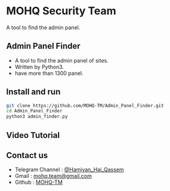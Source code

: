 # MOHQ Security Team
A tool to find the admin panel.

## Admin Panel Finder
+ A tool to find the admin panel of sites.
+ Written by Python3.
+ have more than 1300 panel.

## Install and run
```bash
git clone https://github.com/MOHQ-TM/Admin_Panel_Finder.git
cd Admin_Panel_Finder
python3 admin_finder.py
```

## Video Tutorial


## Contact us
- Telegram Channel : [@Hamiyan_Haj_Qassem](https://t.me/Hamiyan_Haj_Qassem)
- Gmail : [mohq.team@gmail.com](mailto:mohq.team@gmail.com)
- Github : [MOHQ-TM](https://github.com/MOHQ-TM)
